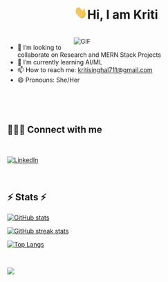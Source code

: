 <h1 align="center"> <img src="https://raw.githubusercontent.com/ABSphreak/ABSphreak/master/gifs/Hi.gif" height="30px" width="30px">Hi, I am Kriti 
</h1>
<br>
<img align="right" alt="GIF" src="https://media.giphy.com/media/L1R1tvI9svkIWwpVYr/giphy.gif" width="350px">

<!-- - 👯 I’m looking to collaborate on ...
🤔 I’m looking for help with ...
- 💬 Ask me about ...
- ⚡ Fun fact: ... participant at GirlScript Summer of Code
https://media.giphy.com/media/L1R1tvI9svkIWwpVYr/giphy.gif
-->

-   🔭 I’m looking to collaborate on Research and MERN Stack Projects
-   🌱 I’m currently learning AI/ML
-   📫 How to reach me: kritisinghal711@gmail.com
-   😄 Pronouns: She/Her

<br />

<br>
<br>

## 🙋🏻‍♀️ Connect with me

<br>

<!-- Badges template - https://github.com/badges/shields -->

[![LinkedIn](https://img.shields.io/badge/LinkedIn-0077B5?style=for-the-badge&logo=linkedin&logoColor=white)](https://www.linkedin.com/in/kriti-711/)
<br><br><br>

## ⚡ Stats ⚡

</p>

  <a  href="https://github.com/Kriti-bit">

![GitHub stats](https://github-readme-stats.vercel.app/api?username=Kriti-bit&show_icons=true)

![GitHub streak stats](https://github-readme-streak-stats.herokuapp.com/?user=Kriti-bit)

[![Top Langs](https://github-readme-stats.vercel.app/api/top-langs/?username=Kriti-bit)](https://github.com/anuraghazra/github-readme-stats)

</a>
<br>

![](https://visitor-badge.glitch.me/badge?page_id=Kriti-bit.Kriti-bit)
